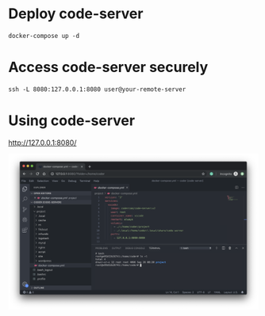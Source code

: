 # Deploy code-server

```
docker-compose up -d
```

# Access code-server securely

```
ssh -L 8080:127.0.0.1:8080 user@your-remote-server
```

# Using code-server

http://127.0.0.1:8080/

![Screen Shot](ScreenShot.png)
